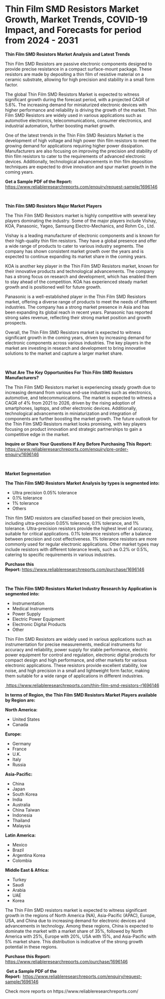 <p><h1>Thin Film SMD Resistors Market Growth, Market Trends, COVID-19 Impact, and Forecasts for period from 2024 - 2031</h1></p><p><strong>Thin Film SMD Resistors Market Analysis and Latest Trends</strong></p>
<p><p>Thin Film SMD Resistors are passive electronic components designed to provide precise resistance in a compact surface-mount package. These resistors are made by depositing a thin film of resistive material on a ceramic substrate, allowing for high precision and stability in a small form factor.</p><p>The global Thin Film SMD Resistors Market is expected to witness significant growth during the forecast period, with a projected CAGR of 5.6%. The increasing demand for miniaturized electronic devices with higher performance and reliability is driving the growth of the market. Thin Film SMD Resistors are widely used in various applications such as automotive electronics, telecommunications, consumer electronics, and industrial automation, further boosting market growth.</p><p>One of the latest trends in the Thin Film SMD Resistors Market is the development of high voltage and high power thin film resistors to meet the growing demand for applications requiring higher power dissipation. Manufacturers are also focusing on improving the precision and stability of thin film resistors to cater to the requirements of advanced electronic devices. Additionally, technological advancements in thin film deposition techniques are expected to drive innovation and spur market growth in the coming years.</p></p>
<p><strong>Get a Sample PDF of the Report:&nbsp;</strong> <a href="https://www.reliableresearchreports.com/enquiry/request-sample/1696146">https://www.reliableresearchreports.com/enquiry/request-sample/1696146</a></p>
<p>&nbsp;</p>
<p><strong>Thin Film SMD Resistors Major Market Players</strong></p>
<p><p>The Thin Film SMD Resistors market is highly competitive with several key players dominating the industry. Some of the major players include Vishay, KOA, Panasonic, Yageo, Samsung Electro-Mechanics, and Rohm Co., Ltd.</p><p>Vishay is a leading manufacturer of electronic components and is known for their high-quality thin film resistors. They have a global presence and offer a wide range of products to cater to various industry segments. The company has shown consistent market growth over the years and is expected to continue expanding its market share in the coming years.</p><p>KOA is another key player in the Thin Film SMD Resistors market, known for their innovative products and technological advancements. The company has a strong focus on research and development, which has enabled them to stay ahead of the competition. KOA has experienced steady market growth and is positioned well for future growth.</p><p>Panasonic is a well-established player in the Thin Film SMD Resistors market, offering a diverse range of products to meet the needs of different industries. The company has a strong market presence in Asia and has been expanding its global reach in recent years. Panasonic has reported strong sales revenue, reflecting their strong market position and growth prospects.</p><p>Overall, the Thin Film SMD Resistors market is expected to witness significant growth in the coming years, driven by increasing demand for electronic components across various industries. The key players in the market are investing in research and development to bring innovative solutions to the market and capture a larger market share.</p></p>
<p>&nbsp;</p>
<p><strong>What Are The Key Opportunities For Thin Film SMD Resistors Manufacturers?</strong></p>
<p><p>The Thin Film SMD Resistors market is experiencing steady growth due to increasing demand from various end-use industries such as electronics, automotive, and telecommunications. The market is expected to witness a CAGR of 4% from 2021 to 2026, driven by the rising adoption of smartphones, laptops, and other electronic devices. Additionally, technological advancements in miniaturization and integration of components are further boosting the market growth. The future outlook for the Thin Film SMD Resistors market looks promising, with key players focusing on product innovation and strategic partnerships to gain a competitive edge in the market.</p></p>
<p><strong>Inquire or Share Your Questions If Any Before Purchasing This Report:</strong> <a href="https://www.reliableresearchreports.com/enquiry/pre-order-enquiry/1696146">https://www.reliableresearchreports.com/enquiry/pre-order-enquiry/1696146</a></p>
<p>&nbsp;</p>
<p><strong>Market Segmentation</strong></p>
<p><strong>The Thin Film SMD Resistors Market Analysis by types is segmented into:</strong></p>
<p><ul><li>Ultra precision 0.05% tolerance</li><li>0.1% tolerance</li><li>1% tolerance</li><li>Others</li></ul></p>
<p><p>Thin film SMD resistors are classified based on their precision levels, including ultra-precision 0.05% tolerance, 0.1% tolerance, and 1% tolerance. Ultra-precision resistors provide the highest level of accuracy, suitable for critical applications. 0.1% tolerance resistors offer a balance between precision and cost effectiveness. 1% tolerance resistors are more commonly used for regular electronic applications. Other market types may include resistors with different tolerance levels, such as 0.2% or 0.5%, catering to specific requirements in various industries.</p></p>
<p><strong>Purchase this Report:&nbsp;</strong><a href="https://www.reliableresearchreports.com/purchase/1696146">https://www.reliableresearchreports.com/purchase/1696146</a></p>
<p>&nbsp;</p>
<p><strong>The Thin Film SMD Resistors Market Industry Research by Application is segmented into:</strong></p>
<p><ul><li>Instrumentation</li><li>Medical Instruments</li><li>Power Supply</li><li>Electric Power Equipment</li><li>Electronic Digital Products</li><li>Other</li></ul></p>
<p><p>Thin Film SMD Resistors are widely used in various applications such as instrumentation for precise measurements, medical instruments for accuracy and reliability, power supply for stable performance, electric power equipment for control and regulation, electronic digital products for compact design and high performance, and other markets for various electronic applications. These resistors provide excellent stability, low noise, and high precision in a small and lightweight form factor, making them suitable for a wide range of applications in different industries.</p></p>
<p><a href="https://www.reliableresearchreports.com/thin-film-smd-resistors-r1696146">&nbsp;https://www.reliableresearchreports.com/thin-film-smd-resistors-r1696146</a></p>
<p><strong>In terms of Region, the Thin Film SMD Resistors Market Players available by Region are:</strong></p>
<p>
    <p> <strong> North America: </strong>
        <ul>
            <li>United States</li>
            <li>Canada</li>
        </ul>
        </p> 
    <p> <strong> Europe: </strong>
        <ul>
            <li>Germany</li>
            <li>France</li>
            <li>U.K.</li>
            <li>Italy</li>
            <li>Russia</li>
        </ul>
        </p> 
    <p> <strong> Asia-Pacific: </strong>
        <ul>
            <li>China</li>
            <li>Japan</li>
            <li>South Korea</li>
            <li>India</li>
            <li>Australia</li>
            <li>China Taiwan</li>
            <li>Indonesia</li>
            <li>Thailand</li>
            <li>Malaysia</li>
        </ul>
        </p> 
    <p> <strong> Latin America: </strong>
        <ul>
            <li>Mexico</li>
            <li>Brazil</li>
            <li>Argentina Korea</li>
            <li>Colombia</li>
        </ul>
        </p> 
    <p> <strong> Middle East & Africa: </strong>
        <ul>
            <li>Turkey</li>
            <li>Saudi</li>
            <li>Arabia</li>
            <li>UAE</li>
            <li>Korea</li>
        </ul>
    </p>
    </p>
<p><p>The Thin Film SMD resistors market is expected to witness significant growth in the regions of North America (NA), Asia-Pacific (APAC), Europe, USA, and China due to increasing demand for electronic devices and advancements in technology. Among these regions, China is expected to dominate the market with a market share of 35%, followed by North America with 25%, Europe with 20%, USA with 15%, and Asia-Pacific with 5% market share. This distribution is indicative of the strong growth potential in these regions.</p></p>
<p><strong>Purchase this Report: </strong><a href="https://www.reliableresearchreports.com/purchase/1696146">https://www.reliableresearchreports.com/purchase/1696146</a></p>
<p>&nbsp;<strong>Get a Sample PDF of the Report:&nbsp;&nbsp;</strong><a href="https://www.reliableresearchreports.com/enquiry/request-sample/1696146">https://www.reliableresearchreports.com/enquiry/request-sample/1696146</a></p>
<p><strong></strong></p>
<p>Check more reports on https://www.reliableresearchreports.com/</p>